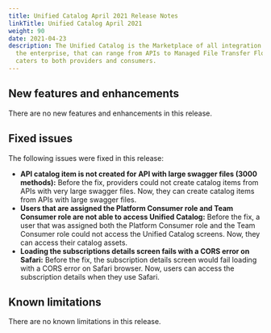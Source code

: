 ```yaml
---
title: Unified Catalog April 2021 Release Notes
linkTitle: Unified Catalog April 2021
weight: 90
date: 2021-04-23
description: The Unified Catalog is the Marketplace of all integration assets in
  the enterprise, that can range from APIs to Managed File Transfer Flows, and
  caters to both providers and consumers.
---
```

## New features and enhancements

There are no new features and enhancements in this release.

## Fixed issues

The following issues were fixed in this release:

* **API catalog item is not created for API with large swagger files (3000 methods):** Before the fix, providers could not create catalog items from APIs with very large swagger files. Now, they can create catalog items from APIs with large swagger files.
* **Users that are assigned the Platform Consumer role and Team Consumer role are not able to access Unified Catalog:** Before the fix, a user that was assigned both the Platform Consumer role and the Team Consumer role could not access the Unified Catalog screens. Now, they can access their catalog assets.
* **Loading the subscriptions details screen fails with a CORS error on Safari:** Before the fix, the subscription details screen would fail loading with a CORS error on Safari browser. Now, users can access the subscription details when they use Safari.

## Known limitations

There are no known limitations in this release.
